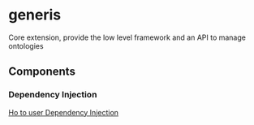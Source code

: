 generis
=======

Core extension, provide the low level framework and an API to manage ontologies

## Components

### Dependency Injection

[Ho to user Dependency Injection](./core/DependencyInjection/README.md)